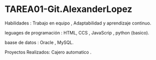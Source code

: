 # TAREA01-Git.AlexanderLopez

Habilidades : Trabajo en equipo , Adaptabilidad y aprendizaje continuo.

leguages de programación : HTML, CCS , JavaScrip , python (basico).

baase de datos : Oracle , MySQL.

Proyectos Realizados: Cajero automatico .


